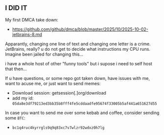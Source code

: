## I DID IT 

My first DMCA take down:
- https://github.com/github/dmca/blob/master/2025/10/2025-10-02-jetbrains-8.md

Apparantly, changing one line of text and changing one letter is a crime. JetBrains, really? u do not get to decide what instructions my CPU runs. Imagine been jailed for changing this...

i have a whole host of other "funny tools" but i supose i need to self host that then...

If u have questions, or some repo got taken down, have issues with me, want to acuse me, or just want to send memes:

- Download session: getsession[.]org/download
- add my id: `05da8e3df79213ed3bb35b8fff4fe5cddaadfe95674f33005b5af441a651627d55`

In case you want to send me over some kebab and coffee, consider sending some `BTC`:
- `bc1q4ruc4kyrrgls9q9q83xc7v7wlzr92wdxz0h7lg`
